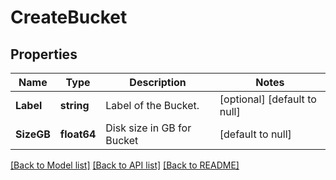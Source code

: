 # CreateBucket

## Properties
Name | Type | Description | Notes
------------ | ------------- | ------------- | -------------
**Label** | **string** | Label of the Bucket. | [optional] [default to null]
**SizeGB** | **float64** | Disk size in GB for Bucket | [default to null]

[[Back to Model list]](../README.md#documentation-for-models) [[Back to API list]](../README.md#documentation-for-api-endpoints) [[Back to README]](../README.md)

